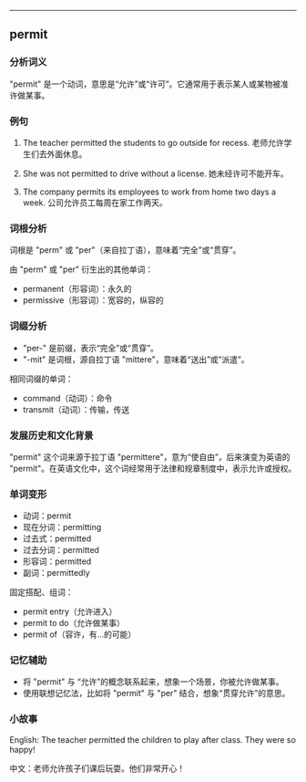 
---------------
## permit
### 分析词义
"permit" 是一个动词，意思是“允许”或“许可”。它通常用于表示某人或某物被准许做某事。

### 例句
1. The teacher permitted the students to go outside for recess.
   老师允许学生们去外面休息。

2. She was not permitted to drive without a license.
   她未经许可不能开车。

3. The company permits its employees to work from home two days a week.
   公司允许员工每周在家工作两天。

### 词根分析
词根是 "perm" 或 "per"（来自拉丁语），意味着“完全”或“贯穿”。

由 "perm" 或 "per" 衍生出的其他单词：
- permanent（形容词）：永久的
- permissive（形容词）：宽容的，纵容的

### 词缀分析
- "per-" 是前缀，表示“完全”或“贯穿”。
- "-mit" 是词根，源自拉丁语 "mittere"，意味着“送出”或“派遣”。

相同词缀的单词：
- command（动词）：命令
- transmit（动词）：传输，传送

### 发展历史和文化背景
"permit" 这个词来源于拉丁语 "permittere"，意为“使自由”，后来演变为英语的 "permit"。在英语文化中，这个词经常用于法律和规章制度中，表示允许或授权。

### 单词变形
- 动词：permit
- 现在分词：permitting
- 过去式：permitted
- 过去分词：permitted
- 形容词：permitted
- 副词：permittedly

固定搭配、组词：
- permit entry（允许进入）
- permit to do（允许做某事）
- permit of（容许，有...的可能）

### 记忆辅助
- 将 "permit" 与 “允许”的概念联系起来，想象一个场景，你被允许做某事。
- 使用联想记忆法，比如将 "permit" 与 "per" 结合，想象“贯穿允许”的意思。

### 小故事
English: The teacher permitted the children to play after class. They were so happy!

中文：老师允许孩子们课后玩耍。他们非常开心！

